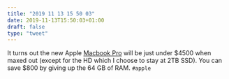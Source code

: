 ```yaml
---
title: "2019 11 13 15 50 03"
date: 2019-11-13T15:50:03+01:00
draft: false
type: "tweet"
---
```

It turns out the new Apple [Macbook Pro](https://www.apple.com/macbook-pro-16/) will be just under \$4500 when maxed out (except for the HD which I choose to stay at 2TB SSD). You can save \$800 by giving up the 64 GB of RAM. `#apple`
